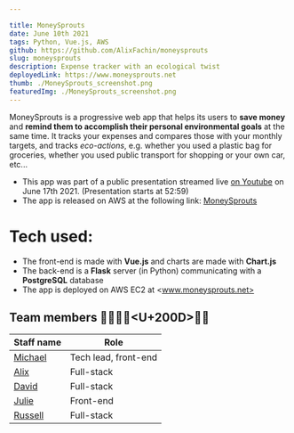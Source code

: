 ```yaml
---

title: MoneySprouts
date: June 10th 2021
tags: Python, Vue.js, AWS
github: https://github.com/AlixFachin/moneysprouts
slug: moneysprouts
description: Expense tracker with an ecological twist
deployedLink: https://www.moneysprouts.net
thumb: ./MoneySprouts_screenshot.png
featuredImg: ./MoneySprouts_screenshot.png
---
```


MoneySprouts is a progressive web app that helps its users to **save money** and **remind them to accomplish their personal environmental goals** at the same time.
It tracks your expenses and compares those with your monthly targets, and tracks _eco-actions_, e.g. whether you used a plastic bag for 
groceries, whether you used public transport for shopping or your own car, etc...

* This app was part of a public presentation streamed live [on Youtube](https://www.youtube.com/watch?v=522BJezfQ5Y) on June 17th 2021. (Presentation starts at 52:59)
* The app is released on AWS at the following link: [MoneySprouts](https://www.moneysprouts.net/)

# Tech used:
* The front-end is made with **Vue.js** and charts are made with **Chart.js**
* The back-end is a **Flask** server (in Python) communicating with a **PostgreSQL** database
* The app is deployed on AWS EC2 at <www.moneysprouts.net>

## Team members 👱👱👩🧑<U+200D>🦱👱

| Staff name | Role |
| ---------- | -------- |
| [Michael](https://github.com/michael-metcalf) | Tech lead, front-end |
| [Alix](https://github.com/AlixFachin) | Full-stack | 
| [David](https://github.com/DavidofOrange) | Full-stack |
| [Julie](https://github.com/dawndarkness) | Front-end |
| [Russell](https://github.com/RussellPacheco) | Full-stack |

